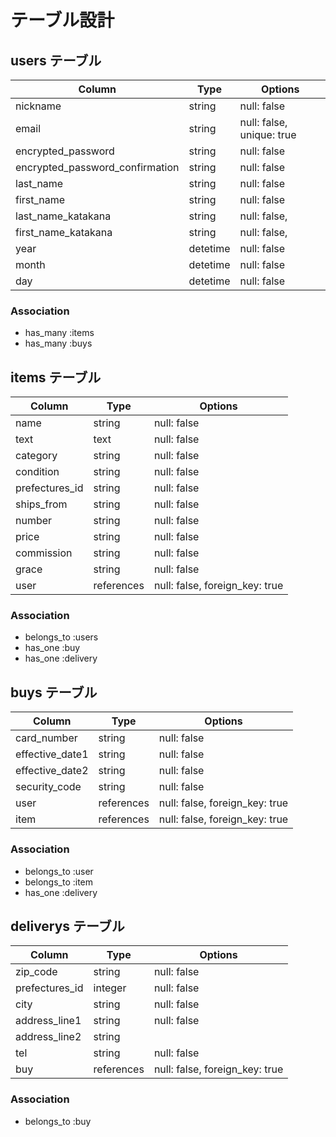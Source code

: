# テーブル設計

## users テーブル

| Column                          | Type     | Options                   |
| ------------------------------- | -------- | ------------------------- |
| nickname                        | string   | null: false               |
| email                           | string   | null: false, unique: true |
| encrypted_password              | string   | null: false               |
| encrypted_password_confirmation | string   | null: false               |
| last_name                       | string   | null: false               |
| first_name                      | string   | null: false               |
| last_name_katakana              | string   | null: false,              |
| first_name_katakana             | string   | null: false,              |
| year                            | detetime | null: false               |
| month                           | detetime | null: false               |
| day                             | detetime | null: false               |

### Association

- has_many :items
- has_many :buys

## items テーブル

| Column             | Type       | Options                        |
| ------------------ | ---------- | ------------------------------ |
| name               | string     | null: false                    |
| text               | text       | null: false                    |
| category           | string     | null: false                    |
| condition          | string     | null: false                    |
| prefectures_id     | string     | null: false                    |
| ships_from         | string     | null: false                    |
| number             | string     | null: false                    |
| price              | string     | null: false                    |
| commission         | string     | null: false                    |
| grace              | string     | null: false                    |
| user               | references | null: false, foreign_key: true |

### Association

- belongs_to :users
- has_one :buy
- has_one :delivery

## buys テーブル

| Column          | Type       | Options                        |
| --------------- | ---------- | ------------------------------ |
| card_number     | string     | null: false                    |
| effective_date1 | string     | null: false                    |
| effective_date2 | string     | null: false                    |
| security_code   | string     | null: false                    |
| user            | references | null: false, foreign_key: true |
| item            | references | null: false, foreign_key: true |

### Association

- belongs_to :user
- belongs_to :item
- has_one :delivery

## deliverys テーブル

| Column           | Type       | Options                        |
| ---------------- | ---------- | ------------------------------ |
| zip_code         | string     | null: false                    |
| prefectures_id   | integer    | null: false                    |
| city             | string     | null: false                    |
| address_line1    | string     | null: false                    |
| address_line2    | string     |                                |
| tel              | string     | null: false                    |
| buy              | references | null: false, foreign_key: true |

### Association

- belongs_to :buy